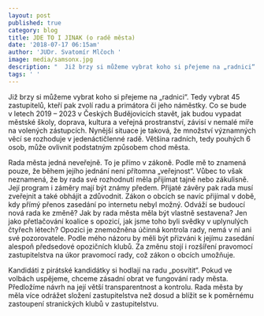 ```yaml
---
layout: post
published: true
category: blog
title: JDE TO I JINAK (o radě města)
date: '2018-07-17 06:15am'
author: 'JUDr. Svatomír Mlčoch '
image: media/samsonx.jpg
description: "  Již brzy si můžeme vybrat koho si přejeme na „radnici“. Tedy vybrat 45 zastupitelů, kteří pak zvolí radu a primátora či jeho náměstky. Co se bude v\_letech 2019 – 2023 v\_Českých Budějovicích stavět, jak budou vypadat městské školy, doprava, kultura a veřejná prostranství, závisí v\_nemalé míře na volených zástupcích."
tags: ' '
---
```

Již brzy si můžeme vybrat koho si přejeme na „radnici“. Tedy vybrat 45 zastupitelů, kteří pak zvolí radu a primátora či jeho náměstky. Co se bude v letech 2019 – 2023 v Českých Budějovicích stavět, jak budou vypadat městské školy, doprava, kultura a veřejná prostranství, závisí v nemalé míře na volených zástupcích. Nynější situace je taková, že množství významných věcí se rozhoduje v jedenáctičlenné radě. Většina radních, tedy pouhých 6 osob, může ovlivnit podstatným způsobem chod města.

Rada města jedná neveřejně. To je přímo v zákoně. Podle mě to znamená pouze, že během jejího jednání není přítomna „veřejnost“. Vůbec to však neznamená, že by rada své rozhodnutí měla přijímat tajně nebo zákulisně. Její program i záměry mají být známy předem. Přijaté závěry pak rada musí zveřejnit a také obhájit a zdůvodnit. Zákon o obcích se navíc přijímal v době, kdy přímý přenos zasedání po internetu nebyl možný. Odváží se budoucí nová rada ke změně? Jak by rada města měla být vlastně sestavena? Jen jako přetlačování koalice s opozicí, jak jsme toho byli svědky v uplynulých čtyřech létech? Opozici je znemožněna účinná kontrola rady, nemá v ní ani své pozorovatele. Podle mého názoru by měli být přizváni k jejímu zasedání alespoň předsedové opozičních klubů. Za změnu stojí i rozšíření pravomocí zastupitelstva na úkor pravomocí rady, což zákon o obcích umožňuje.  

Kandidáti z pirátské kandidátky si hodlají na radu „posvítit“. Pokud ve volbách uspějeme, chceme zásadní obrat ve fungování rady města. Předložíme návrh na její větší transparentnost a kontrolu. Rada města by měla více odrážet složení zastupitelstva než dosud a blížit se k poměrnému zastoupení stranických klubů v zastupitelstvu.
